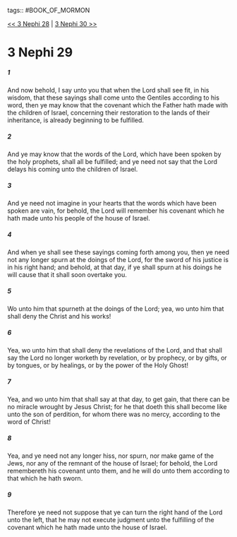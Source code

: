 tags:: #BOOK_OF_MORMON

[<< 3 Nephi 28](BOOK_OF_MORMON/11_3_Nephi/3_Nephi_28.md) | [3 Nephi 30 >>](BOOK_OF_MORMON/11_3_Nephi/3_Nephi_30.md)

# 3 Nephi 29

##### 1

And now behold, I say unto you that when the Lord shall see fit, in his wisdom, that these sayings shall come unto the Gentiles according to his word, then ye may know that the covenant which the Father hath made with the children of Israel, concerning their restoration to the lands of their inheritance, is already beginning to be fulfilled.

##### 2

And ye may know that the words of the Lord, which have been spoken by the holy prophets, shall all be fulfilled; and ye need not say that the Lord delays his coming unto the children of Israel.

##### 3

And ye need not imagine in your hearts that the words which have been spoken are vain, for behold, the Lord will remember his covenant which he hath made unto his people of the house of Israel.

##### 4

And when ye shall see these sayings coming forth among you, then ye need not any longer spurn at the doings of the Lord, for the sword of his justice is in his right hand; and behold, at that day, if ye shall spurn at his doings he will cause that it shall soon overtake you.

##### 5

Wo unto him that spurneth at the doings of the Lord; yea, wo unto him that shall deny the Christ and his works!

##### 6

Yea, wo unto him that shall deny the revelations of the Lord, and that shall say the Lord no longer worketh by revelation, or by prophecy, or by gifts, or by tongues, or by healings, or by the power of the Holy Ghost!

##### 7

Yea, and wo unto him that shall say at that day, to get gain, that there can be no miracle wrought by Jesus Christ; for he that doeth this shall become like unto the son of perdition, for whom there was no mercy, according to the word of Christ!

##### 8

Yea, and ye need not any longer hiss, nor spurn, nor make game of the Jews, nor any of the remnant of the house of Israel; for behold, the Lord remembereth his covenant unto them, and he will do unto them according to that which he hath sworn.

##### 9

Therefore ye need not suppose that ye can turn the right hand of the Lord unto the left, that he may not execute judgment unto the fulfilling of the covenant which he hath made unto the house of Israel.
